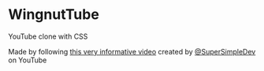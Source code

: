 # WingnutTube
YouTube clone with CSS

Made by following [this very informative video](https://youtu.be/G3e-cpL7ofc) created by [@SuperSimpleDev](https://www.youtube.com/@SuperSimpleDev) on YouTube
